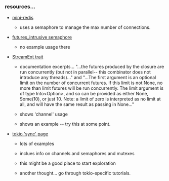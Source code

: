 ### resources...

- [mini-redis](https://github.com/tokio-rs/mini-redis)

    - uses a semaphore to manage the max number of connections.

- [futures_intrusive semaphore](https://docs.rs/futures-intrusive/0.3.1/futures_intrusive/sync/type.Semaphore.html)

    - no example usage there

- [StreamExt trait](https://docs.rs/futures/0.3.5/futures/stream/trait.StreamExt.html)

    - documentation excerpts... "...the futures produced by the closure are run concurrently (but not in parallel-- this combinator does not introduce any threads)..." and "...The first argument is an optional limit on the number of concurrent futures. If this limit is not None, no more than limit futures will be run concurrently. The limit argument is of type Into<Option<usize>>, and so can be provided as either None, Some(10), or just 10. Note: a limit of zero is interpreted as no limit at all, and will have the same result as passing in None..."

    - shows 'channel' usage

    - shows an example -- try this at some point.

- [tokio 'sync' page](https://tokio-rs.github.io/tokio/doc/tokio/sync/index.html)

    - lots of examples

    - inclues info on channels and semaphores and mutexes

    - this might be a good place to start exploration

    - another thought... go through tokio-specific tutorials.
